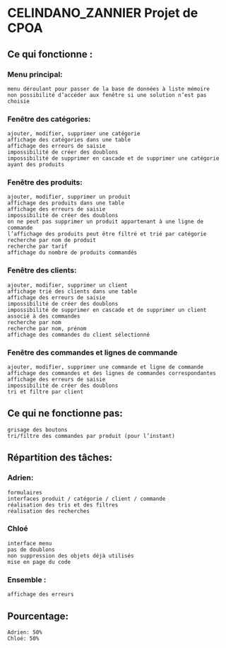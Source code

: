 # CELINDANO_ZANNIER Projet de CPOA


## Ce qui fonctionne : 
  ### Menu principal: 
	menu déroulant pour passer de la base de données à liste mémoire
	non possibilité d’accéder aux fenêtre si une solution n’est pas choisie 

  ### Fenêtre des catégories:
	ajouter, modifier, supprimer une catégorie
	affichage des catégories dans une table
	affichage des erreurs de saisie
	impossibilité de créer des doublons
	impossibilité de supprimer en cascade et de supprimer une catégorie ayant des produits

  ### Fenêtre des produits:
	ajouter, modifier, supprimer un produit
	affichage des produits dans une table
	affichage des erreurs de saisie
	impossibilité de créer des doublons
	on ne peut pas supprimer un produit appartenant à une ligne de commande
	l’affichage des produits peut être filtré et trié par catégorie
	recherche par nom de produit
	recherche par tarif
	affichage du nombre de produits commandés
	
  ### Fenêtre des clients:
	ajouter, modifier, supprimer un client
	affichage trié des clients dans une table
	affichage des erreurs de saisie
	impossibilité de créer des doublons
	impossibilité de supprimer en cascade et de supprimer un client associé à des commandes
	recherche par nom
	recherche par nom, prénom
	affichage des commandes du client sélectionné 

  ### Fenêtre des commandes et lignes de commande
	ajouter, modifier, supprimer une commande et ligne de commande
	affichage des commandes et des lignes de commandes correspondantes
	affichage des erreurs de saisie
	impossibilité de créer des doublons
	tri et filtre par client



## Ce qui ne fonctionne pas:
	grisage des boutons 
	tri/filtre des commandes par produit (pour l’instant)


## Répartition des tâches: 
  ### Adrien:
	formulaires
	interfaces produit / catégorie / client / commande
	réalisation des tris et des filtres
	réalisation des recherches	

  ### Chloé
	interface menu
	pas de doublons
	non suppression des objets déjà utilisés
	mise en page du code

  ### Ensemble :
	affichage des erreurs 


## Pourcentage:
	Adrien: 50%
	Chloé: 50%
